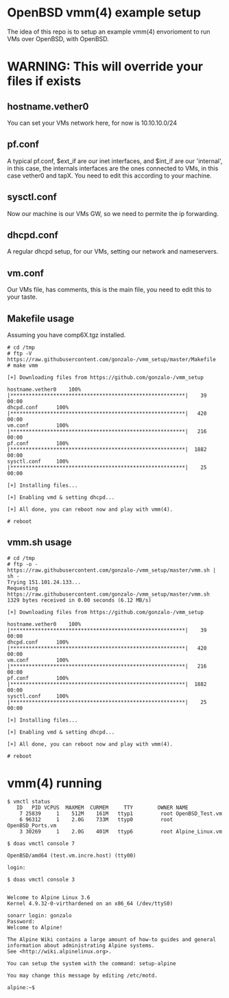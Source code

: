 # OpenBSD vmm(4) example setup

The idea of this repo is to setup an example vmm(4) envorioment to run VMs over OpenBSD, with OpenBSD.

# WARNING: This will override your files if exists

## hostname.vether0

You can set your VMs network here, for now is 10.10.10.0/24

## pf.conf

A typical pf.conf, $ext_if are our inet interfaces, and $int_if are our 'internal', in this case, the
internals interfaces are the ones connected to VMs, in this case vether0 and tapX. You need to edit this
according to your machine.

## sysctl.conf

Now our machine is our VMs GW, so we need to permite the ip forwarding.

## dhcpd.conf

A regular dhcpd setup, for our VMs, setting our network and nameservers.

## vm.conf

Our VMs file, has comments, this is the main file, you need to edit this to your taste.

## Makefile usage

Assuming you have comp6X.tgz installed.

```
# cd /tmp
# ftp -V https://raw.githubusercontent.com/gonzalo-/vmm_setup/master/Makefile
# make vmm

[+] Downloading files from https://github.com/gonzalo-/vmm_setup

hostname.vether0	100% |*********************************************************|    39       00:00
dhcpd.conf		100% |*********************************************************|   420       00:00
vm.conf			100% |*********************************************************|   216       00:00
pf.conf			100% |*********************************************************|  1882       00:00
sysctl.conf		100% |*********************************************************|    25       00:00

[+] Installing files...

[+] Enabling vmd & setting dhcpd...

[+] All done, you can reboot now and play with vmm(4).

# reboot
```

## vmm.sh usage

```
# cd /tmp
# ftp -o - https://raw.githubusercontent.com/gonzalo-/vmm_setup/master/vmm.sh | sh -
Trying 151.101.24.133...
Requesting https://raw.githubusercontent.com/gonzalo-/vmm_setup/master/vmm.sh
1329 bytes received in 0.00 seconds (6.12 MB/s)

[+] Downloading files from https://github.com/gonzalo-/vmm_setup

hostname.vether0	100% |*********************************************************|    39       00:00
dhcpd.conf		100% |*********************************************************|   420       00:00
vm.conf			100% |*********************************************************|   216       00:00
pf.conf			100% |*********************************************************|  1882       00:00
sysctl.conf		100% |*********************************************************|    25       00:00

[+] Installing files...

[+] Enabling vmd & setting dhcpd...

[+] All done, you can reboot now and play with vmm(4).

# reboot
```

# vmm(4) running
```
$ vmctl status
   ID   PID VCPUS  MAXMEM  CURMEM     TTY        OWNER NAME
    7 25839     1    512M    161M   ttyp1         root OpenBSD_Test.vm
    6 96312     1    2.0G    733M   ttyp0         root OpenBSD_Ports.vm
    3 30269     1    2.0G    401M   ttyp6         root Alpine_Linux.vm
```

```
$ doas vmctl console 7

OpenBSD/amd64 (test.vm.incre.host) (tty00)

login:
```

```
$ doas vmctl console 3


Welcome to Alpine Linux 3.6
Kernel 4.9.32-0-virthardened on an x86_64 (/dev/ttyS0)

sonarr login: gonzalo
Password:
Welcome to Alpine!

The Alpine Wiki contains a large amount of how-to guides and general
information about administrating Alpine systems.
See <http://wiki.alpinelinux.org>.

You can setup the system with the command: setup-alpine

You may change this message by editing /etc/motd.

alpine:~$
```
